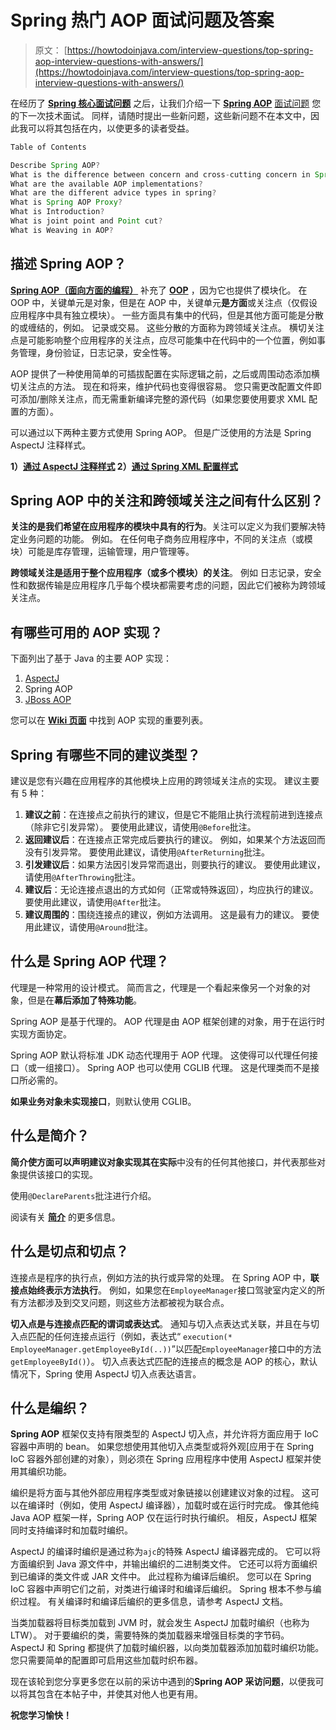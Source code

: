# Spring 热门 AOP 面试问题及答案

> 原文： [https://howtodoinjava.com/interview-questions/top-spring-aop-interview-questions-with-answers/](https://howtodoinjava.com/interview-questions/top-spring-aop-interview-questions-with-answers/)

在经历了 [**Spring 核心面试问题**](//howtodoinjava.com/spring/spring-core/top-spring-core-interview-questions-with-answers/) 之后，让我们介绍一下 [**Spring AOP**](//howtodoinjava.com/category/frameworks/java-spring-tutorials/spring-aop/) [面试问题](//howtodoinjava.com/java-interview-questions/) 您的下一次技术面试。 同样，请随时提出一些新问题，这些新问题不在本文中，因此我可以将其包括在内，以使更多的读者受益。

```java
Table of Contents

Describe Spring AOP?
What is the difference between concern and cross-cutting concern in Spring AOP?
What are the available AOP implementations?
What are the different advice types in spring?
What is Spring AOP Proxy?
What is Introduction?
What is joint point and Point cut?
What is Weaving in AOP?
```

## 描述 Spring AOP？

[**Spring AOP（面向方面​​的编程）**](https://docs.spring.io/spring/docs/current/spring-framework-reference/html/aop.html) 补充了 [**OOP**](//howtodoinjava.com/category/object-oriented/) ，因为它也提供了模块化。 在 OOP 中，关键单元是对象，但是在 AOP 中，关键单元**是方面**或关注点（仅假设应用程序中具有独立模块）。 一些方面具有集中的代码，但是其他方面可能是分散的或缠结的，例如。 记录或交易。 这些分散的方面称为跨领域关注点。 横切关注点是可能影响整个应用程序的关注点，应尽可能集中在代码中的一个位置，例如事务管理，身份验证，日志记录，安全性等。

AOP 提供了一种使用简单的可插拔配置在实际逻辑之前，之后或周围动态添加横切关注点的方法。 现在和将来，维护代码也变得很容易。 您只需更改配置文件即可添加/删除关注点，而无需重新编译完整的源代码（如果您要使用要求 XML 配置的方面）。

可以通过以下两种主要方式使用 Spring AOP。 但是广泛使用的方法是 Spring AspectJ 注释样式。

**1）[通过 AspectJ 注释样式](//howtodoinjava.com/spring/spring-aop/spring-aop-aspectj-example-tutorial-using-annotation-config/)
2）[通过 Spring XML 配置样式](//howtodoinjava.com/spring/spring-aop/spring-aop-aspectj-xml-configuration-example/)**

## Spring AOP 中的关注和跨领域关注之间有什么区别？

**关注的是我们希望在应用程序的模块中具有的行为**。关注可以定义为我们要解决特定业务问题的功能。 例如。 在任何电子商务应用程序中，不同的关注点（或模块）可能是库存管理，运输管理，用户管理等。

**跨领域关注是适用于整个应用程序（或多个模块）的关注**。 例如 日志记录，安全性和数据传输是应用程序几乎每个模块都需要考虑的问题，因此它们被称为跨领域关注点。

## 有哪些可用的 AOP 实现？

下面列出了基于 Java 的主要 AOP 实现：

1.  [AspectJ](https://eclipse.org/aspectj/)
2.  Spring AOP
3.  [JBoss AOP](http://jbossaop.jboss.org/)

您可以在 [**Wiki 页面**](https://en.wikipedia.org/wiki/Aspect-oriented_programming#Implementations) 中找到 AOP 实现的重要列表。

## Spring 有哪些不同的建议类型？

建议是您有兴趣在应用程序的其他模块上应用的跨领域关注点的实现。 建议主要有 5 种：

1.  **建议之前**：在连接点之前执行的建议，但是它不能阻止执行流程前进到连接点（除非它引发异常）。 要使用此建议，请使用`@Before`批注。
2.  **返回建议后**：在连接点正常完成后要执行的建议。 例如，如果某个方法返回而没有引发异常。 要使用此建议，请使用`@AfterReturning`批注。
3.  **引发建议后**：如果方法因引发异常而退出，则要执行的建议。 要使用此建议，请使用`@AfterThrowing`批注。
4.  **建议后**：无论连接点退出的方式如何（正常或特殊返回），均应执行的建议。 要使用此建议，请使用`@After`批注。
5.  **建议周围的**：围绕连接点的建议，例如方法调用。 这是最有力的建议。 要使用此建议，请使用`@Around`批注。

## 什么是 Spring AOP 代理？

代理是一种常用的设计模式。 简而言之，代理是一个看起来像另一个对象的对象，但是在**幕后添加了特殊功能**。

Spring AOP 是基于代理的。 AOP 代理是由 AOP 框架创建的对象，用于在运行时实现方面协定。

Spring AOP 默认将标准 JDK 动态代理用于 AOP 代理。 这使得可以代理任何接口（或一组接口）。 Spring AOP 也可以使用 CGLIB 代理。 这是代理类而不是接口所必需的。

**如果业务对象未实现接口**，则默认使用 CGLIB。

## 什么是简介？

**简介使方面可以声明建议对象实现其在实际**中没有的任何其他接口，并代表那些对象提供该接口的实现。

使用`@DeclareParents`批注进行介绍。

阅读有关 [**简介**](https://docs.spring.io/spring/docs/current/spring-framework-reference/html/aop.html#aop-introductions) 的更多信息。

## 什么是切点和切点？

连接点是程序的执行点，例如方法的执行或异常的处理。 在 Spring AOP 中，**联接点始终表示方法执行**。 例如，如果您在`EmployeeManager`接口驾驶室内定义的所有方法都涉及到交叉问题，则这些方法都被视为联合点。

**切入点是与连接点匹配的谓词或表达式**。 通知与切入点表达式关联，并且在与切入点匹配的任何连接点运行（例如，表达式“ `execution(* EmployeeManager.getEmployeeById(..))`”以匹配`EmployeeManager`接口中的方法`getEmployeeById()`）。 切入点表达式匹配的连接点的概念是 AOP 的核心，默认情况下，Spring 使用 AspectJ 切入点表达语言。

## 什么是编织？

**Spring AOP** 框架仅支持有限类型的 AspectJ 切入点，并允许将方面应用于 IoC 容器中声明的 bean。 如果您想使用其他切入点类型或将外观[应用于在 Spring IoC 容器外部创建的对象），则必须在 Spring 应用程序中使用 AspectJ 框架并使用其编织功能。

编织是将方面与其他外部应用程序类型或对象链接以创建建议对象的过程。 这可以在编译时（例如，使用 AspectJ 编译器），加载时或在运行时完成。 像其他纯 Java AOP 框架一样，Spring AOP 仅在运行时执行编织。 相反，AspectJ 框架同时支持编译时和加载时编织。

AspectJ 的编译时编织是通过称为`ajc`的特殊 AspectJ 编译器完成的。 它可以将方面编织到 Java 源文件中，并输出编织的二进制类文件。 它还可以将方面编织到已编译的类文件或 JAR 文件中。 此过程称为编译后编织。 您可以在 Spring IoC 容器中声明它们之前，对类进行编译时和编译后编织。 Spring 根本不参与编织过程。 有关编译时和编译后编织的更多信息，请参考 AspectJ 文档。

当类加载器将目标类加载到 JVM 时，就会发生 AspectJ 加载时编织（也称为 LTW）。 对于要编织的类，需要特殊的类加载器来增强目标类的字节码。 AspectJ 和 Spring 都提供了加载时编织器，以向类加载器添加加载时编织功能。 您只需要简单的配置即可启用这些加载时织布器。

现在该轮到您分享更多您在以前的采访中遇到的**Spring AOP 采访问题**，以便我可以将其包含在本帖子中，并使其对他人也更有用。

**祝您学习愉快！**